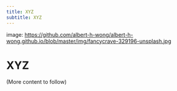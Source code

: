 ```yaml
---
title: XYZ
subtitle: XYZ
---
```


image: https://github.com/albert-h-wong/albert-h-wong.github.io/blob/master/img/fancycrave-329196-unsplash.jpg

# XYZ

(More content to follow)
